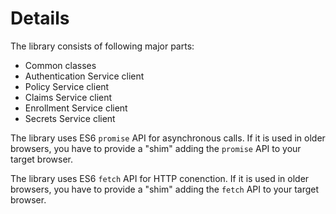 # Details

The library consists of following major parts:

* Common classes
* Authentication Service client
* Policy Service client
* Claims Service client
* Enrollment Service client
* Secrets Service client

The library uses ES6 `promise` API for asynchronous calls. If it is used in older browsers, you have to provide
a "shim" adding the `promise` API to your target browser.

The library uses ES6 `fetch` API for HTTP conenction. If it is used in older browsers, you have to provide a "shim"
adding the `fetch` API to your target browser.
